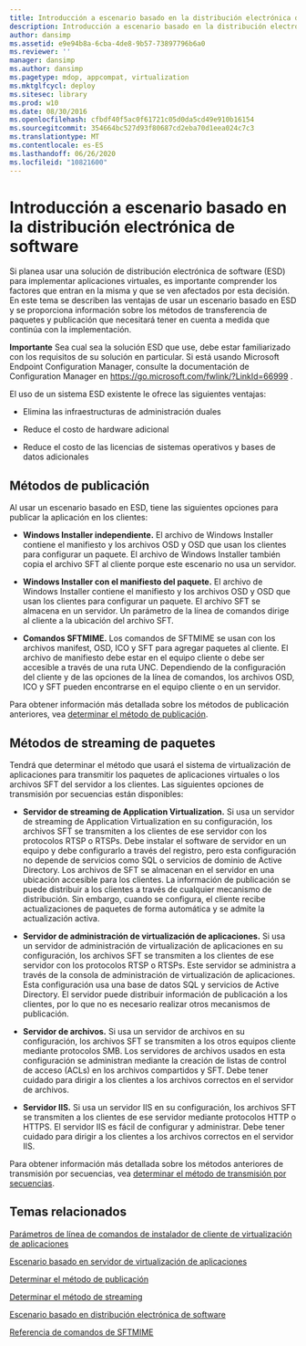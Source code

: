 ```yaml
---
title: Introducción a escenario basado en la distribución electrónica de software
description: Introducción a escenario basado en la distribución electrónica de software
author: dansimp
ms.assetid: e9e94b8a-6cba-4de8-9b57-73897796b6a0
ms.reviewer: ''
manager: dansimp
ms.author: dansimp
ms.pagetype: mdop, appcompat, virtualization
ms.mktglfcycl: deploy
ms.sitesec: library
ms.prod: w10
ms.date: 08/30/2016
ms.openlocfilehash: cfbdf40f5ac0f61721c05d0da5cd49e910b16154
ms.sourcegitcommit: 354664bc527d93f80687cd2eba70d1eea024c7c3
ms.translationtype: MT
ms.contentlocale: es-ES
ms.lasthandoff: 06/26/2020
ms.locfileid: "10821600"
---
```

# Introducción a escenario basado en la distribución electrónica de software


Si planea usar una solución de distribución electrónica de software (ESD) para implementar aplicaciones virtuales, es importante comprender los factores que entran en la misma y que se ven afectados por esta decisión. En este tema se describen las ventajas de usar un escenario basado en ESD y se proporciona información sobre los métodos de transferencia de paquetes y publicación que necesitará tener en cuenta a medida que continúa con la implementación.

**Importante**  Sea cual sea la solución ESD que use, debe estar familiarizado con los requisitos de su solución en particular. Si está usando Microsoft Endpoint Configuration Manager, consulte la documentación de Configuration Manager en <https://go.microsoft.com/fwlink/?LinkId=66999> .

 

El uso de un sistema ESD existente le ofrece las siguientes ventajas:

-   Elimina las infraestructuras de administración duales

-   Reduce el costo de hardware adicional

-   Reduce el costo de las licencias de sistemas operativos y bases de datos adicionales

## Métodos de publicación


Al usar un escenario basado en ESD, tiene las siguientes opciones para publicar la aplicación en los clientes:

-   **Windows Installer independiente.** El archivo de Windows Installer contiene el manifiesto y los archivos OSD y OSD que usan los clientes para configurar un paquete. El archivo de Windows Installer también copia el archivo SFT al cliente porque este escenario no usa un servidor.

-   **Windows Installer con el manifiesto del paquete.** El archivo de Windows Installer contiene el manifiesto y los archivos OSD y OSD que usan los clientes para configurar un paquete. El archivo SFT se almacena en un servidor. Un parámetro de la línea de comandos dirige al cliente a la ubicación del archivo SFT.

-   **Comandos SFTMIME.** Los comandos de SFTMIME se usan con los archivos manifest, OSD, ICO y SFT para agregar paquetes al cliente. El archivo de manifiesto debe estar en el equipo cliente o debe ser accesible a través de una ruta UNC. Dependiendo de la configuración del cliente y de las opciones de la línea de comandos, los archivos OSD, ICO y SFT pueden encontrarse en el equipo cliente o en un servidor.

Para obtener información más detallada sobre los métodos de publicación anteriores, vea [determinar el método de publicación](determine-your-publishing-method.md).

## Métodos de streaming de paquetes


Tendrá que determinar el método que usará el sistema de virtualización de aplicaciones para transmitir los paquetes de aplicaciones virtuales o los archivos SFT del servidor a los clientes. Las siguientes opciones de transmisión por secuencias están disponibles:

-   **Servidor de streaming de Application Virtualization.** Si usa un servidor de streaming de Application Virtualization en su configuración, los archivos SFT se transmiten a los clientes de ese servidor con los protocolos RTSP o RTSPs. Debe instalar el software de servidor en un equipo y debe configurarlo a través del registro, pero esta configuración no depende de servicios como SQL o servicios de dominio de Active Directory. Los archivos de SFT se almacenan en el servidor en una ubicación accesible para los clientes. La información de publicación se puede distribuir a los clientes a través de cualquier mecanismo de distribución. Sin embargo, cuando se configura, el cliente recibe actualizaciones de paquetes de forma automática y se admite la actualización activa.

-   **Servidor de administración de virtualización de aplicaciones.** Si usa un servidor de administración de virtualización de aplicaciones en su configuración, los archivos SFT se transmiten a los clientes de ese servidor con los protocolos RTSP o RTSPs. Este servidor se administra a través de la consola de administración de virtualización de aplicaciones. Esta configuración usa una base de datos SQL y servicios de Active Directory. El servidor puede distribuir información de publicación a los clientes, por lo que no es necesario realizar otros mecanismos de publicación.

-   **Servidor de archivos.** Si usa un servidor de archivos en su configuración, los archivos SFT se transmiten a los otros equipos cliente mediante protocolos SMB. Los servidores de archivos usados en esta configuración se administran mediante la creación de listas de control de acceso (ACLs) en los archivos compartidos y SFT. Debe tener cuidado para dirigir a los clientes a los archivos correctos en el servidor de archivos.

-   **Servidor IIS.** Si usa un servidor IIS en su configuración, los archivos SFT se transmiten a los clientes de ese servidor mediante protocolos HTTP o HTTPS. El servidor IIS es fácil de configurar y administrar. Debe tener cuidado para dirigir a los clientes a los archivos correctos en el servidor IIS.

Para obtener información más detallada sobre los métodos anteriores de transmisión por secuencias, vea [determinar el método de transmisión por secuencias](determine-your-streaming-method.md).

## Temas relacionados


[Parámetros de línea de comandos de instalador de cliente de virtualización de aplicaciones](application-virtualization-client-installer-command-line-parameters.md)

[Escenario basado en servidor de virtualización de aplicaciones](application-virtualization-server-based-scenario.md)

[Determinar el método de publicación](determine-your-publishing-method.md)

[Determinar el método de streaming](determine-your-streaming-method.md)

[Escenario basado en distribución electrónica de software](electronic-software-distribution-based-scenario.md)

[Referencia de comandos de SFTMIME](sftmime--command-reference.md)

 

 






